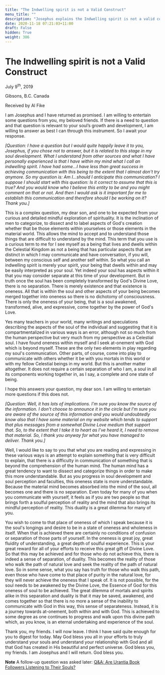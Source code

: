 ```yaml
---
title: "The Indwelling spirit is not a Valid Construct"
menu_title: ""
description: "Josephus explains the Indwelling spirit is not a valid construct"
date: 2020-11-18 07:21:03+11:00
draft: False
hidden: True
weight: 386
---
```

# The Indwelling spirit is not a Valid Construct

July 9<sup>th</sup>, 2019

Gibsons, B.C. Canada

Received by Al Fike

I am Josephus and I have returned as promised. I am willing to entertain some questions from you, my beloved friends. If there is a need to question and that question is relevant to your soul’s growth and development, I am willing to answer as best I can through this instrument. So I await your response.

*[Question: I have a question but I would quite happily leave it to you, Josephus, if you chose not to answer, but it is related to this stage in my soul development. What I understand from other sources and what I have personally experienced is that I have within my mind what I call an indwelling spirit. I have had some...I have less than great success in achieving communication with this being to the extent that I almost don't try anymore. So my question is: Am I...should I anticipate this communication? I suppose I should start with this question: Is it correct to assume that this is true? And you would know who I believe this entity to be and you might comment on that or not. And then I would ask is it important for me to establish this communication and therefore should I be working on it? Thank you.]*

This is a complex question, my dear son, and one to be expected from your curious and detailed mindful exploration of spirituality. It is the inclination of men to categorize, to dissect and to label aspects of God's creation whether that be those elements within yourselves or those elements in the material world. This allows the mind to accept and to understand those things that are difficult to understand by the mind. This term that you use is a curious term to me for I see myself as a being that lives and dwells within the Celestial Kingdom as not a being that has particular aspects that are distinct in which I may communicate and have conversation, if you will, between my conscious self and another self within. So what you call an indwelling spirit is merely your spirit, your being that dwells within and may be easily interpreted as your soul. Yet indeed your soul has aspects within it that you may consider separate at this time of your development. But in truth once the soul has been completely transformed by God's Divine Love, there is no separation. There is merely existence and that existence is oneness. All that is within the soul and other aspects of your being becomes merged together into oneness so there is no dichotomy of consciousness. There is only the oneness of your being, that is a soul awakened, transformed, alive, and expressive, come together by the power of God's Love.

Yes many teachers in your world, many writings and speculations describing the aspects of the soul of the individual and suggesting that it is compartmentalized in various ways is an error, although not so much from the human perspective but very much from my perspective as a Celestial soul. I have found oneness within myself and I seek at-onement with God which is beyond myself. These are the only two elements in play regarding my soul's communication. Other parts, of course, come into play to communicate with others whether it be with you mortals in this world or with my fellow Celestial beings in my world. But this is another matter altogether. It does not require a certain separation of who I am, a soul in all its components working together in, as I say, a complete and one state of being.

I hope this answers your question, my dear son. I am willing to entertain more questions if this does not.

*[Question: Well, it has lots of implications. I'm sure you know the source of the information. I don't choose to announce it in the circle but I'm sure you are aware of the source of this information and you would undoubtedly know also that I have some material on my website which tends to support that plus messages from a somewhat Divine Love medium that support that. So, to the extent that I take it to heart as I've heard it, I need to remove that material. So, I thank you anyway for what you have managed to deliver. Thank you.]*

Well, I would like to say to you that what you are reading and expressing in these various ways is an attempt to explain something that is very difficult to explain, that there is a difficulty in communication of something that is beyond the comprehension of the human mind. The human mind has a great tendency to want to dissect and categorize things in order to make this more understandable. But as you progress in soul development and soul perception and faculties, this oneness state is more understandable. Because the material mind becomes absorbed into the mind of the soul, all becomes one and there is no separation. Even today for many of you when you communicate with yourself, it feels as if you are two people so that brings forth a soulful perception of reality and the mind that also brings its mindful perception of reality. This duality is a great dilemma for many of you.

You wish to come to that place of oneness of which I speak because it is the soul's longings and desire to be in a state of oneness and wholeness in itself. When that is achieved there are certainly no conditions of confusion or separation of those parts of yourself. In the oneness is great joy, great fluidity of understanding, a great depth of soulful experience. This is your great reward for all of your efforts to receive this great gift of Divine Love. So that this may be achieved and for those who do not achieve this, there is indeed a sense of separation, of duality. This becomes the reality of those who walk the path of natural love and seek the reality of the path of natural love. So in some sense, what you say has truth for those who walk this path, even those who have come to that place of purity in the natural love, for they will never achieve the oneness that I speak of. It is not possible, for the soul needs to be awakened by the Divine Love, the Essence of God for this oneness of soul to be achieved. The great dilemma of mortals and spirits alike in this separation and duality is that it may be saved, awakened, and comes together so that there is no more a sense of the inability to communicate with God in this way, this sense of separateness. Instead, it is a journey towards at-onement, both within and with God. This is achieved to some degree as one continues to progress and walk upon this divine path which, as you know, is an eternal undertaking and experience of the soul.

Thank you, my friends. I will now leave. I think I have said quite enough for you to digest for today. May God bless you all in your efforts to truly understand your souls and understand your relationship with God and all that God has created in His beautiful and perfect universe. God bless you, my friends. I am Josephus and I will return. God bless you.

**Note** A follow-up question was asked later: [Q&A: Are Urantia Book Followers Listening to Their Souls?](/contemporary-messages/messages-sorted-year/messages-2019/are-urantia-followers-listening-to-their-souls-af-4-dec-2019/)